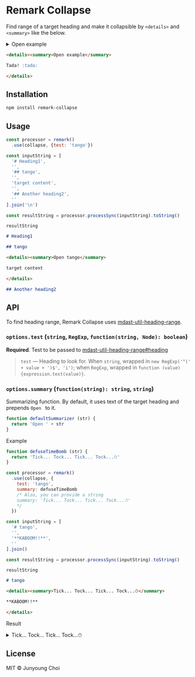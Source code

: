 # Remark Collapse

Find range of a target heading and make it collapsible by `<details>` and `<summary>` like the below.

<details><summary>Open example</summary>

Tada! :tada:

</details>

```markdown
<details><summary>Open example</summary>

Tada! :tada:

</details>
```

## Installation

```sh
npm install remark-collapse
```

## Usage

```js
const processor = remark()
  .use(collapse, {test: 'tango'})

const inputString = [
  '# Heading1',
  '',
  '## tango',
  '',
  'target content',
  '',
  '## Another heading2',
  ''
].join('\n')

const resultString = processor.processSync(inputString).toString()
```

`resultString`

```markdown
# Heading1

## tango

<details><summary>Open tango</summary>

target content

</details>

## Another heading2

```

## API

To find heading range, Remark Collapse uses [mdast-util-heading-range].

### `options.test`  (`string`, `RegExp`, `function(string, Node): boolean`)

**Required**. Test to be passed to [mdast-util-heading-range#heading](https://github.com/syntax-tree/mdast-util-heading-range#headingnode-test-onrun)

> `test` — Heading to look for.  When `string`, wrapped in `new RegExp('^(' + value + ')$', 'i')`;  when `RegExp`, wrapped
    in `function (value) {expression.test(value)}`.

### `options.summary` (`function(string): string`, `string`)

Summarizing function. By default, it uses text of the target heading and prepends `Open ` to it.

```js
function defaultSummarizer (str) {
  return 'Open ' + str
}
```

Example

```js
function defuseTimeBomb (str) {
  return 'Tick... Tock... Tick... Tock...⏱'
}

const processor = remark()
  .use(collapse, {
    test: 'tango',
    summary: defuseTimeBomb
    /* Also, you can provide a string
    summary: 'Tick... Tock... Tick... Tock...⏱'
    */
  })

const inputString = [
  '# tango',
  '',
  '**KABOOM!!**',
  ''
].join()

const resultString = processor.processSync(inputString).toString()
```

`resultString`

```markdown
# tango

<details><summary>Tick... Tock... Tick... Tock...⏱</summary>

**KABOOM!!**

</details>
```

Result

<details><summary>Tick... Tock... Tick... Tock...⏱</summary>

**KABOOM!!**

</details>

## License

MIT © Junyoung Choi

[mdast-util-heading-range]: https://github.com/syntax-tree/mdast-util-heading-range